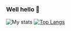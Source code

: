 ### Well hello 👋


![My stats](https://github-readme-stats.vercel.app/api?username=papsavas&count_private=true&theme=tokyonight&show_icons=true&show_owner=true&include_all_commits=true)
[![Top Langs](https://github-readme-stats.vercel.app/api/top-langs/?username=papsavas&layout=compact&theme=tokyonight)](https://github.com/papsavas/github-readme-stats)
<!--
**papsavas/papsavas** is a ✨ _special_ ✨ repository because its `README.md` (this file) appears on your GitHub profile.

Here are some ideas to get you started:

- 🔭 I’m currently working on ...
- 🌱 I’m currently learning ...
- 👯 I’m looking to collaborate on ...
- 🤔 I’m looking for help with ...
- 💬 Ask me about ...
- 📫 How to reach me: ...
- 😄 Pronouns: ...
- ⚡ Fun fact: ...
-->
